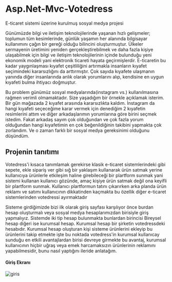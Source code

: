# Asp.Net-Mvc-Votedress
E-ticaret sistemi üzerine kurulmuş sosyal medya projesi

Günümüzde bilgi ve iletişim teknolojilerinde yaşanan hızlı gelişmeler; toplumun tüm kesimlerinde, günlük yaşamın her alanında bilgisayar kullanımını çağın bir gereği olduğu bilincini oluşturmuştur. Ülkeler sermayenin üretimini yeniden gerçekleştirebilmek ve daha fazla kişiye ulaşabilmek için bilgi ve iletişim teknolojilerinin içinde bulunduğu yeni ekonomik modeli yani elektronik ticareti hayata geçirmişlerdir. E-ticaretin bu kadar yaygınlaşması kıyafet çeşitliliğini artırmakla insanların kıyafet seçimindeki kararsızlığını da arttırmıştır. Çok sayıda kıyafete ulaşmanın yanında diğer insanlarında anlık olarak yorumlarını alıp, kendisine en uygun kıyafeti bulma ihtiyacı doğmuştur.

Bu problem günümüz sosyal medyalarında(instagram vs.) kullanılmasına rağmen verimli olmamaktadır. Size yaşadığım bir örnekle açıklamak isterim.  Bir gün mağazada 2 kıyafet arasında kararsızlıkta kaldım. İnstagram da hangi kıyafeti seçeceğime karar vermek için denediğim 2 kıyafetin resimlerini attım ve diğer arkadaşlarımın yorumlarına göre birini seçmek istedim. Fakat arkadaş sayım çok olduğundan ve çok fazla yorum olduğundan hangi kıyafetimin en çok beğenildiğinin takibini yapmakta çok zorlandım. Ve o zaman farklı bir sosyal medya gereksinimi olduğunu düşündüm. 

## Projenin tanıtımı

Votedress'i kısaca tanımlamak gerekirse klasik e-ticaret sistemlerindeki gibi sepete, ekle sipariş ver gibi sığ bir yaklaşım kullanarak ürün satmak yerine kullanıcıya ürünlerle etkileşim haline girebileceği bir plartform sunmak yani sistemi kullanan kullanıcı gözünde, amaç kişiye ürün satmak değil ona keyifli bir plartform sunmak. Kullanıcı plartformun tatını çıkarırken arka planda ürün reklamı ve satımı kullanıcının dikkatinden kaçmakta bu özellik diğer e-ticaret sistemlerinden votedressi ayırmaktadır


Sisteme girdiğimizde  bizi ilk olarak giriş sayfası karşılıyor önce burdan hesap oluşturmalı veya sosyal medya hesaplarımızdan birisiyle giriş yapmalıyız. Sistemde iki tip hesap bulunmakta bunlardan birincisi Bireysel hesap diğeri ise kurumsal hesap. Kurumsal hesap bir şirketin votedressdeki hesabıdır. Kurumsal hesap oluşturan kişi sisteme ürünlerini ekleyip bu ürünlerini takip etmekte işte bu noktada votedress'in kurumsal kullanıcay sunduğu en etkili avantajlardan birisi devreye girmekte bu avantaj, kurumsal kullanıcının hiçbir uğraş veya emek harcamaksızın ürünlerinin reklamını yapabilmesidir, bunu nasıl yaptığını ileride anlatağım. 

#### Giriş Ekranı

![giris](https://user-images.githubusercontent.com/24223180/40380404-ab7814a6-5e01-11e8-832c-47d626173c60.png)
